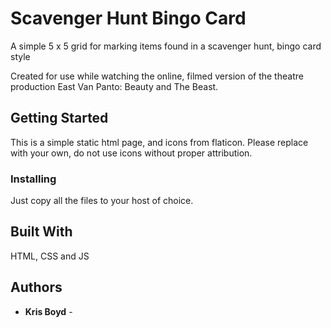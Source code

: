 # Scavenger Hunt Bingo Card

A simple 5 x 5 grid for marking items found in a scavenger hunt, bingo card style

Created for use while watching the online, filmed version of the theatre production East Van Panto: Beauty and The Beast.

## Getting Started

This is a simple static html page, and icons from flaticon. Please replace with your own, do not use icons without proper attribution.

### Installing

Just copy all the files to your host of choice.

## Built With

HTML, CSS and JS

## Authors

- **Kris Boyd** -
